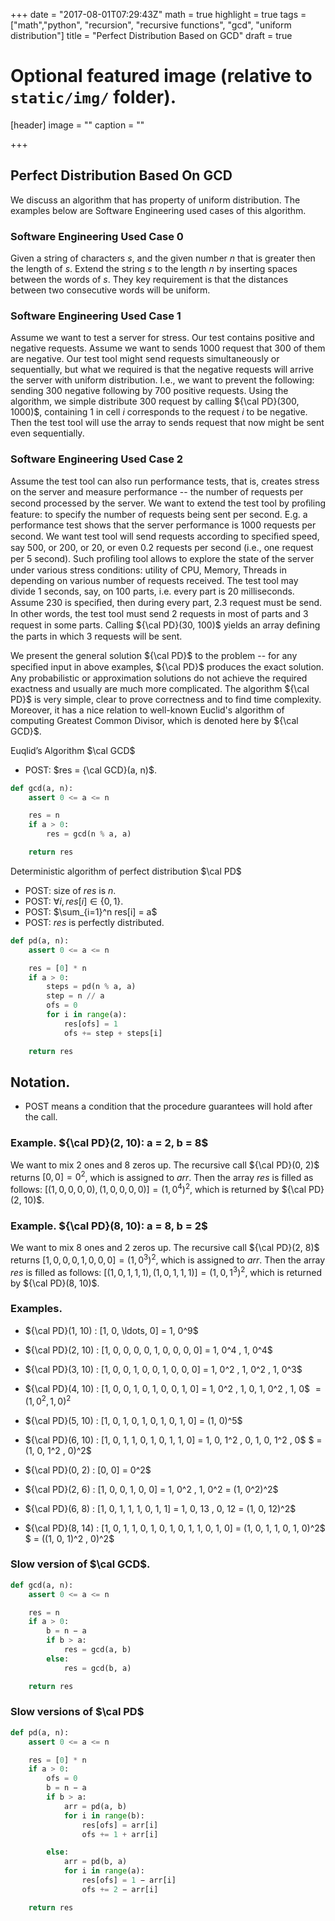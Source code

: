 +++
date = "2017-08-01T07:29:43Z"
math = true
highlight = true
tags = ["math","python", "recursion", "recursive functions", "gcd", "uniform distribution"]
title = "Perfect Distribution Based on GCD"
draft = true

# Optional featured image (relative to `static/img/` folder).
[header]
image = ""
caption = ""

+++

## Perfect Distribution Based On GCD

We discuss an algorithm that has property of uniform distribution.
The examples below are Software Engineering used cases of this algorithm.

### Software Engineering Used Case 0

Given a string of characters $s$, and the given number $n$ that is greater then the length of $s$.
Extend the string $s$ to the length $n$ by inserting spaces between the words of $s$.
They key requirement is that the distances between two consecutive words will be uniform.

### Software Engineering Used Case 1

Assume we want to test a server for stress.
Our test contains positive and negative requests.
Assume we want to sends $1000$ request that $300$ of them are negative.
Our test tool might send requests simultaneously or sequentially,
but what we required is that the negative requests will arrive the server with uniform distribution.
I.e., we want to prevent the following: sending 300 negative following by $700$ positive requests.
Using the algorithm, we simple distribute $300$ request by calling ${\cal PD}(300, 1000)$,
containing $1$ in cell $i$ corresponds to the request $i$ to be negative.
Then the test tool will use the array to sends request that now might be sent even sequentially.

### Software Engineering Used Case 2

Assume the test tool can also run performance tests, that is, creates stress on the server and measure performance -- the number of requests per second processed by the server.
We want to extend the test tool by proﬁling feature: to specify the number of requests being sent per second.
E.g. a performance test shows that the server performance is $1000$ requests per second.
We want test tool will send requests according to speciﬁed speed, say $500$, or $200$, or $20$, or even $0.2$ requests per second (i.e., one request per $5$ second).
Such proﬁling tool allows to explore the state of the server under various stress conditions: utility of CPU, Memory, Threads in depending on various number of requests received.
The test tool may divide $1$ seconds, say, on $100$ parts, i.e. every part is $20$ milliseconds.
Assume $230$ is speciﬁed, then during every part, $2.3$ request must be send.
In other words, the test tool must send 2 requests in most of parts and $3$ request in some parts.
Calling ${\cal PD}(30, 100)$ yields an array deﬁning the parts in which 3 requests will be sent.

We present the general solution ${\cal PD}$ to the problem -- for any speciﬁed input in above examples, ${\cal PD}$ produces the exact solution.
Any probabilistic or approximation solutions do not achieve the required exactness and usually are much more complicated.
The algorithm ${\cal PD}$ is very simple, clear to prove correctness and to find time complexity.
Moreover, it has a nice relation to well-known Euclid's algorithm of computing Greatest Common Divisor, which is denoted here by ${\cal GCD}$.

Euqlid’s Algorithm $\cal GCD$

* POST: $res = {\cal GCD}(a, n)$.

```python
def gcd(a, n):
    assert 0 <= a <= n

    res = n
    if a > 0:
        res = gcd(n % a, a)

    return res
```

Deterministic algorithm of perfect distribution $\cal PD$

* POST: size of $res$ is $n$.
* POST: $\forall i, res[i] ∈ \{0, 1\}$.
* POST: $\sum_{i=1}^n res[i] = a$
* POST: $res$ is perfectly distributed.

```python
def pd(a, n):
    assert 0 <= a <= n

    res = [0] * n
    if a > 0:
        steps = pd(n % a, a)
        step = n // a
        ofs = 0
        for i in range(a):
            res[ofs] = 1
            ofs += step + steps[i]

    return res
```

## Notation.

* POST means a condition that the procedure guarantees will hold after the call.

### Example. ${\cal PD}(2, 10): a = 2, b = 8$
We want to mix $2$ ones and $8$ zeros up.
The recursive call ${\cal PD}(0, 2)$ returns $[0, 0] = 0^2$, which is assigned to $arr$.
Then the array $res$ is filled as follows: $[(1, 0, 0, 0, 0), (1, 0, 0, 0, 0)] = (1, 0^4)^2$, which is returned by ${\cal PD}(2, 10)$.

### Example. ${\cal PD}(8, 10): a = 8, b = 2$
We want to mix $8$ ones and $2$ zeros up.
The recursive call ${\cal PD}(2, 8)$ returns $[1, 0, 0, 0, 1, 0, 0, 0] = (1, 0^3)^2$, which is assigned to $arr$.
Then the array $res$ is filled as follows: $[(1, 0, 1, 1, 1), (1, 0, 1, 1, 1)] = (1, 0, 1^3)^2$, which is returned by ${\cal PD}(8, 10)$.

### Examples.

* ${\cal PD}(1, 10) : [1, 0, \ldots, 0] = 1, 0^9$
* ${\cal PD}(2, 10) : [1, 0, 0, 0, 0, 1, 0, 0, 0, 0] = 1, 0^4 , 1, 0^4$
* ${\cal PD}(3, 10) : [1, 0, 0, 1, 0, 0, 1, 0, 0, 0] = 1, 0^2 , 1, 0^2 , 1, 0^3$
* ${\cal PD}(4, 10) : [1, 0, 0, 1, 0, 1, 0, 0, 1, 0] = 1, 0^2 , 1, 0, 1, 0^2 , 1, 0$ $= (1, 0^2 , 1, 0)^2$
* ${\cal PD}(5, 10) : [1, 0, 1, 0, 1, 0, 1, 0, 1, 0] = (1, 0)^5$
* ${\cal PD}(6, 10) : [1, 0, 1, 1, 0, 1, 0, 1, 1, 0] = 1, 0, 1^2 , 0, 1, 0, 1^2 , 0$ $ = (1, 0, 1^2 , 0)^2$

* ${\cal PD}(0, 2) : [0, 0] = 0^2$
* ${\cal PD}(2, 6) : [1, 0, 0, 1, 0, 0] = 1, 0^2 , 1, 0^2 = (1, 0^2)^2$
* ${\cal PD}(6, 8) : [1, 0, 1, 1, 1, 0, 1, 1] = 1, 0, 13 , 0, 12 = (1, 0, 12)^2$
* ${\cal PD}(8, 14) : [1, 0, 1, 1, 0, 1, 0, 1, 0, 1, 1, 0, 1, 0] = (1, 0, 1, 1, 0, 1, 0)^2$ $ = ((1, 0, 1)^2 , 0)^2$

### Slow version of $\cal GCD$.

```python
def gcd(a, n):
    assert 0 <= a <= n

    res = n
    if a > 0:
        b = n − a
        if b > a:
            res = gcd(a, b)
        else:
            res = gcd(b, a)

    return res
```

### Slow versions of $\cal PD$

```python
def pd(a, n):
    assert 0 <= a <= n

    res = [0] * n
    if a > 0:
        ofs = 0
        b = n − a
        if b > a:
            arr = pd(a, b)
            for i in range(b):
                res[ofs] = arr[i]
                ofs += 1 + arr[i]

        else:
            arr = pd(b, a)
            for i in range(a):
                res[ofs] = 1 − arr[i]
                ofs += 2 − arr[i]

    return res
```

